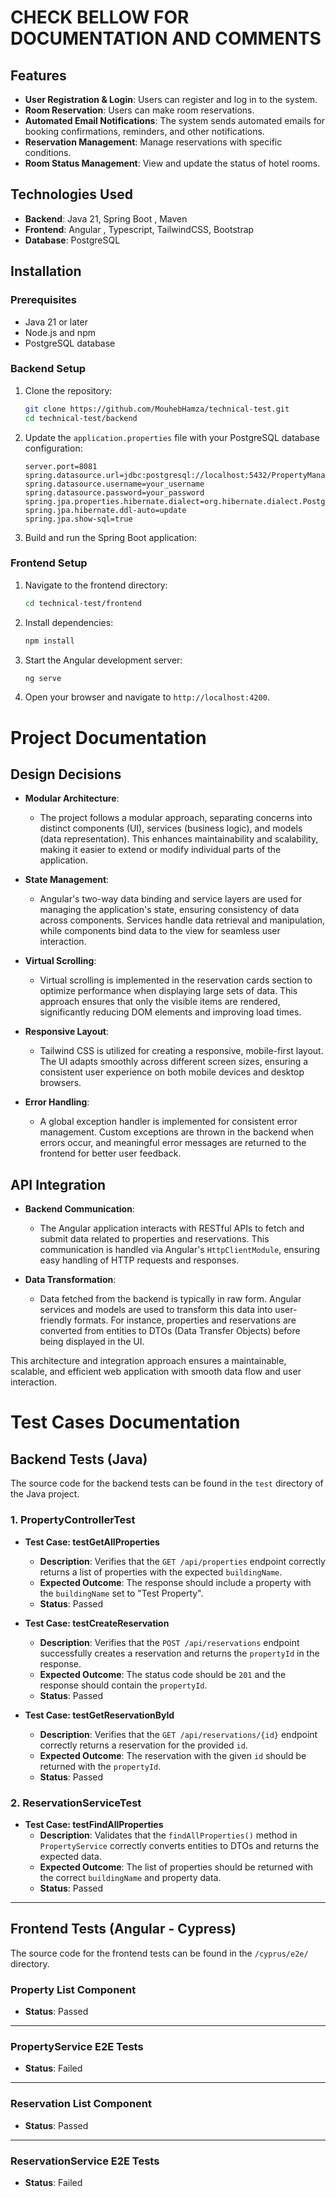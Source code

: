 # CHECK BELLOW FOR DOCUMENTATION AND COMMENTS


## Features

-   **User Registration & Login**: Users can register and log in to the system.
-   **Room Reservation**: Users can make room reservations.
-   **Automated Email Notifications**: The system sends automated emails for booking confirmations, reminders, and other notifications.
-   **Reservation Management**: Manage reservations with specific conditions.
-   **Room Status Management**: View and update the status of hotel rooms.

## Technologies Used

-   **Backend**: Java 21, Spring Boot , Maven
-   **Frontend**: Angular , Typescript, TailwindCSS, Bootstrap
-   **Database**: PostgreSQL

## Installation

### Prerequisites

-   Java 21 or later
-   Node.js and npm
-   PostgreSQL database

### Backend Setup

1. Clone the repository:

    ```sh
    git clone https://github.com/MouhebHamza/technical-test.git
    cd technical-test/backend
    ```

2. Update the `application.properties` file with your PostgreSQL database configuration:

    ```properties
    server.port=8081
    spring.datasource.url=jdbc:postgresql://localhost:5432/PropertyManagementWebSiteDB
    spring.datasource.username=your_username
    spring.datasource.password=your_password
    spring.jpa.properties.hibernate.dialect=org.hibernate.dialect.PostgreSQLDialect
    spring.jpa.hibernate.ddl-auto=update
    spring.jpa.show-sql=true
    ```

3. Build and run the Spring Boot application:
    

### Frontend Setup

1. Navigate to the frontend directory:

    ```sh
    cd technical-test/frontend
    ```

2. Install dependencies:

    ```sh
    npm install
    ```

3. Start the Angular development server:

    ```sh
    ng serve
    ```

4. Open your browser and navigate to `http://localhost:4200`.

# Project Documentation

## Design Decisions

- **Modular Architecture**: 
  - The project follows a modular approach, separating concerns into distinct components (UI), services (business logic), and models (data representation). This enhances maintainability and scalability, making it easier to extend or modify individual parts of the application.
  
- **State Management**: 
  - Angular's two-way data binding and service layers are used for managing the application's state, ensuring consistency of data across components. Services handle data retrieval and manipulation, while components bind data to the view for seamless user interaction.

- **Virtual Scrolling**:
  - Virtual scrolling is implemented in the reservation cards section to optimize performance when displaying large sets of data. This approach ensures that only the visible items are rendered, significantly reducing DOM elements and improving load times.

- **Responsive Layout**:
  - Tailwind CSS is utilized for creating a responsive, mobile-first layout. The UI adapts smoothly across different screen sizes, ensuring a consistent user experience on both mobile devices and desktop browsers.

- **Error Handling**:
  - A global exception handler is implemented for consistent error management. Custom exceptions are thrown in the backend when errors occur, and meaningful error messages are returned to the frontend for better user feedback.

## API Integration

- **Backend Communication**: 
  - The Angular application interacts with RESTful APIs to fetch and submit data related to properties and reservations. This communication is handled via Angular's `HttpClientModule`, ensuring easy handling of HTTP requests and responses.


- **Data Transformation**:
  - Data fetched from the backend is typically in raw form. Angular services and models are used to transform this data into user-friendly formats. For instance, properties and reservations are converted from entities to DTOs (Data Transfer Objects) before being displayed in the UI.

This architecture and integration approach ensures a maintainable, scalable, and efficient web application with smooth data flow and user interaction.

# Test Cases Documentation

## Backend Tests (Java)

The source code for the backend tests can be found in the `test` directory of the Java project.

### 1. PropertyControllerTest

- **Test Case: testGetAllProperties**
  - **Description**: Verifies that the `GET /api/properties` endpoint correctly returns a list of properties with the expected `buildingName`.
  - **Expected Outcome**: The response should include a property with the `buildingName` set to "Test Property".
  - **Status**: Passed

- **Test Case: testCreateReservation**
  - **Description**: Verifies that the `POST /api/reservations` endpoint successfully creates a reservation and returns the `propertyId` in the response.
  - **Expected Outcome**: The status code should be `201` and the response should contain the `propertyId`.
  - **Status**: Passed

- **Test Case: testGetReservationById**
  - **Description**: Verifies that the `GET /api/reservations/{id}` endpoint correctly returns a reservation for the provided `id`.
  - **Expected Outcome**: The reservation with the given `id` should be returned with the `propertyId`.
  - **Status**: Passed

### 2. ReservationServiceTest

- **Test Case: testFindAllProperties**
  - **Description**: Validates that the `findAllProperties()` method in `PropertyService` correctly converts entities to DTOs and returns the expected data.
  - **Expected Outcome**: The list of properties should be returned with the correct `buildingName` and property data.
  - **Status**: Passed

---

## Frontend Tests (Angular - Cypress)

The source code for the frontend tests can be found in the `/cyprus/e2e/` directory.

### Property List Component
  - **Status**: Passed

---

### PropertyService E2E Tests
  - **Status**: Failed

---

### Reservation List Component
  - **Status**: Passed

---

### ReservationService E2E Tests
  - **Status**: Failed
